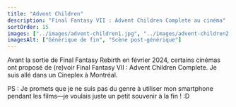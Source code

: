 ```yaml
---
title: "Advent Children"
description: "Final Fantasy VII : Advent Children Complete au cinéma"
sortOrder: 15
images: ["../images/advent-children1.jpg", "../images/advent-children2.jpg"]
imagesAlt: ["Générique de fin", "Scène post-générique"]
---
```


Avant la sortie de Final Fantasy Rebirth en février 2024, certains cinémas ont proposé de (re)voir Final Fantasy VII : Advent Children Complete. Je suis allé dans un Cineplex à Montréal.

PS : Je promets que je ne suis pas du genre à utiliser mon smartphone pendant les films—je voulais juste un petit souvenir à la fin ! :D
